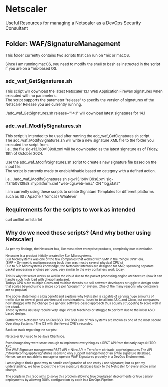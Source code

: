 
# Netscaler
Useful Resources for managing a Netscaler as a DevOps Security Consultant

## Folder: WAF/SignatureManagement

<small>This folder currently contains two scripts that can run on *nix or macOS.

Since I am running macOS, you need to modify the shell to bash as instructed in the script if you are on a *nix-based OS.</small>

### adc_waf_GetSignatures.sh
<small>This script will download the latest Netscaler 13.1 Web Application Firewall Signatures when executed with no parameters.  
The script supports the parameter "release" to specify the version of signatures of the Netscaler Release you are currently running.   

./adc_waf_GetSignatures.sh release="14.1" will download latest signatures for 14.1
</small>

### adc_waf_ModifySignatures.sh  

<small>This script is intended to be used after running the adc_waf_GetSignatures.sh script.  
The adc_waf_ModifySignatures.sh will write a new signature XML file to the folder you executed the script from.  
i.e., the file sig-r13.1b0v139s8.xml will be downloaded as the latest signature as of Friday, 18th of October 2024.  

Use the adc_waf_ModifySignatures.sh script to create a new signature file based on the input file.  
The script is currently made to enable/disable based on category with a defined action.

i.e., ./adc_waf_ModifySignatures.sh sig-r13.1b0v139s8.xml sig-r13.1b0v139s8_myplatform.xml "web-cgi,web-misc" ON "log,stats"

I am currently using these scripts to create Signature Templates for different platforms such as IIS / Apache / Tomcat / Whatever

## Requirements for the scripts to work as intended

curl
xmllint
xmlstarlet

## Why do we need these scripts? (And why bother using Netscaler)
<small>As per my findings, the Netscaler has, like most other enterprise products, complexity due to evolution.   

Netscaler is a product initially created by Sun Microsystems.  
Sun Microsystems was one of the few companies that worked with SMP in the "Single CPU" era.  
(SMP = Symmetric multiprocessing back then was mostly several physical CPU´s)  
Due to Sun Microsystems knowledge, the Netscaler internals are designed for SMP, spawning separate packet processing engines per core, very similar to the way containers work today.  

This is why Netscaler works so well in the cloud due to the packet processing engine architecture (how it can handle such high load with cheap hardware).  
Todays CPU´s are multiple Cores and multiple threads but still software developers struggle to design code that scales beyond using a single core per "program" or system. 
(One of the many reasons why containers are so popular)  

The above statement is a big benefit and explains why Netscaler is capable of serving huge amounts of traffic due to several good architectural considerations.
I used to be all into ASIC and Cisco, but companies now struggle with the change to a generic software-based approach thus equally struggeling to scale well in the cloud.  
These systems ususally require very large Virtual Machines or struggle to perform due to the initial ASIC based design.  

Furthermore Netscaler runs on FreeBSD. The BSD Line of *nix systems are known as one of the most secure Operating Systems / The OS with the fewest CVE´s recorded. 


Back on track regarding the scripts:  

Netscaler GUI used to be Java Clientside:  

Even though they were smart enough to implement everything as a REST API from the early days (NITRO API),  
The WAF Signature management REST API = Nitro API = Terraform citrixadc_appfwsignatures 
The API /nitro/v1/config/appfwsignatures seems to only support management of an entire signature database.  
Hence, we are not able to manage or operate WAF Signatures properly in a DevOps Environment. 

I am trying to find a good way to handle configuration of one entity / one signature, but as per my understanding, we have to
post the entire signature database back to the Netscaler for every single small change.  

The scripts in this repo aims to solve this problem allowing true blue/green deployments or true canary deployments by allowing 100% configuration by code in a DevOps Pipeline.  


</small>
